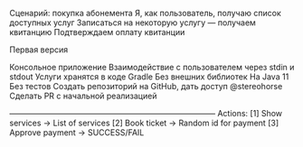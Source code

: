 Сценарий: покупка абонемента
Я, как пользователь, получаю список доступных услуг
Записаться на некоторую услугу — получаем квитанцию
Подтверждаем оплату квитанции
 
Первая версия
 
Консольное приложение
Взаимодействие с пользователем через stdin и stdout
Услуги хранятся в коде
Gradle
Без внешних библиотек
На Java 11
Без тестов
Создать репозиторий на GitHub, дать доступ @stereohorse
Сделать PR с начальной реализацией
 
——————————————————————————
Actions:
[1] Show services -> List of services
[2] Book ticket -> Random id for payment
[3] Approve payment -> SUCCESS/FAIL
